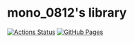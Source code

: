 # mono_0812's library
[![Actions Status](https://github.com/mono-0812/atc-libraries/workflows/verify/badge.svg)](https://github.com/mono-0812/atc-libraries/actions) [![GitHub Pages](https://img.shields.io/static/v1?label=GitHub+Pages&message=+&color=brightgreen&logo=github)](https://mono-0812.github.io/atc-libraries/) 

